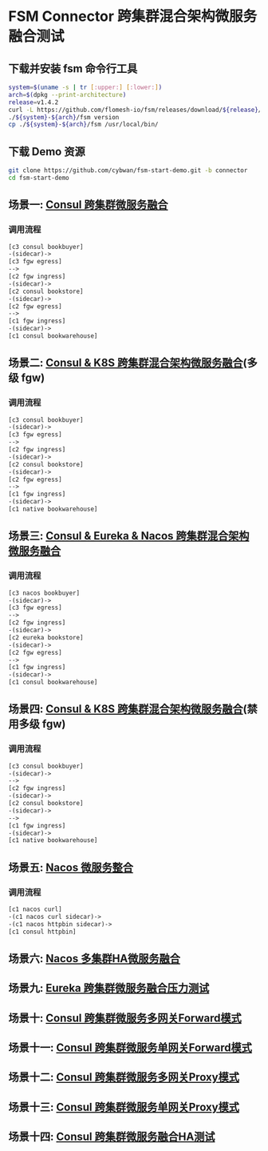 

# FSM Connector 跨集群混合架构微服务融合测试

## 下载并安装 fsm 命令行工具

```bash
system=$(uname -s | tr [:upper:] [:lower:])
arch=$(dpkg --print-architecture)
release=v1.4.2
curl -L https://github.com/flomesh-io/fsm/releases/download/${release}/fsm-${release}-${system}-${arch}.tar.gz | tar -vxzf -
./${system}-${arch}/fsm version
cp ./${system}-${arch}/fsm /usr/local/bin/
```

## 下载 Demo 资源

```bash
git clone https://github.com/cybwan/fsm-start-demo.git -b connector
cd fsm-start-demo
```

## 场景一: [Consul 跨集群微服务融合](scenarios.1.md)

### **调用流程**

```html
[c3 consul bookbuyer]
-(sidecar)->
[c3 fgw egress]
-->
[c2 fgw ingress]
-(sidecar)->
[c2 consul bookstore]
-(sidecar)->
[c2 fgw egress]
-->
[c1 fgw ingress]
-(sidecar)->
[c1 consul bookwarehouse]
```

## 场景二: [Consul & K8S 跨集群混合架构微服务融合](scenarios.2.md)(多级 fgw)

### **调用流程**

```html
[c3 consul bookbuyer]
-(sidecar)->
[c3 fgw egress]
-->
[c2 fgw ingress]
-(sidecar)->
[c2 consul bookstore]
-(sidecar)->
[c2 fgw egress]
-->
[c1 fgw ingress]
-(sidecar)->
[c1 native bookwarehouse]
```

## 场景三: [Consul & Eureka & Nacos 跨集群混合架构微服务融合](scenarios.3.md)

### **调用流程**

```html
[c3 nacos bookbuyer]
-(sidecar)->
[c3 fgw egress]
-->
[c2 fgw ingress]
-(sidecar)->
[c2 eureka bookstore]
-(sidecar)->
[c2 fgw egress]
-->
[c1 fgw ingress]
-(sidecar)->
[c1 consul bookwarehouse]
```

## 场景四: [Consul & K8S 跨集群混合架构微服务融合](scenarios.4.md)(禁用多级 fgw)

### **调用流程**

```html
[c3 consul bookbuyer]
-(sidecar)->
-->
[c2 fgw ingress]
-(sidecar)->
[c2 consul bookstore]
-(sidecar)->
-->
[c1 fgw ingress]
-(sidecar)->
[c1 native bookwarehouse]
```

## 场景五: [Nacos 微服务整合](scenarios.5.md)

### **调用流程**

```html
[c1 nacos curl]
-(c1 nacos curl sidecar)->
-(c1 nacos httpbin sidecar)->
[c1 consul httpbin]
```

## 场景六: [Nacos 多集群HA微服务融合](scenarios.6.md)

## 场景九: [Eureka 跨集群微服务融合压力测试](scenarios.9.md)

## 场景十: [Consul 跨集群微服务多网关Forward模式](scenarios.a.md)

## 场景十一: [Consul 跨集群微服务单网关Forward模式](scenarios.b.md)

## 场景十二: [Consul 跨集群微服务多网关Proxy模式](scenarios.c.md)

## 场景十三: [Consul 跨集群微服务单网关Proxy模式](scenarios.d.md)

## 场景十四: [Consul 跨集群微服务融合HA测试](scenarios.e.md)